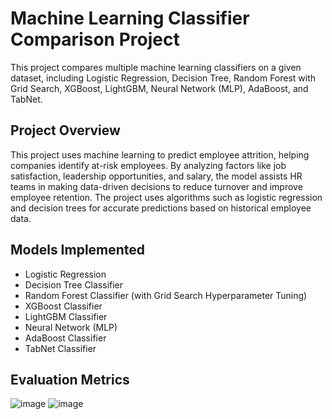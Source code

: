 # Machine Learning Classifier Comparison Project

This project compares multiple machine learning classifiers on a given dataset, including Logistic Regression, Decision Tree, Random Forest with Grid Search, XGBoost, LightGBM, Neural Network (MLP), AdaBoost, and TabNet.

## Project Overview
This project uses machine learning to predict employee attrition, helping companies identify at-risk employees. By analyzing factors like job satisfaction, leadership opportunities, and salary, the model assists HR teams in making data-driven decisions to reduce turnover and improve employee retention. The project uses algorithms such as logistic regression and decision trees for accurate predictions based on historical employee data.


## Models Implemented
- Logistic Regression
- Decision Tree Classifier
- Random Forest Classifier (with Grid Search Hyperparameter Tuning)
- XGBoost Classifier
- LightGBM Classifier
- Neural Network (MLP)
- AdaBoost Classifier
- TabNet Classifier




## Evaluation Metrics
![image](https://github.com/user-attachments/assets/625c5da2-b170-47a8-9300-908ee9375c5f)
![image](https://github.com/user-attachments/assets/71713adb-47f6-4205-88f7-80cd5d15939d)



